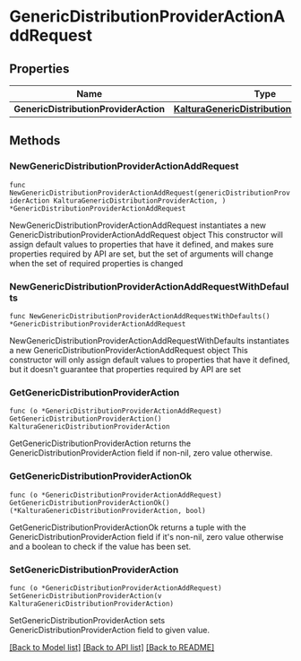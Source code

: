 # GenericDistributionProviderActionAddRequest

## Properties

Name | Type | Description | Notes
------------ | ------------- | ------------- | -------------
**GenericDistributionProviderAction** | [**KalturaGenericDistributionProviderAction**](KalturaGenericDistributionProviderAction.md) |  | 

## Methods

### NewGenericDistributionProviderActionAddRequest

`func NewGenericDistributionProviderActionAddRequest(genericDistributionProviderAction KalturaGenericDistributionProviderAction, ) *GenericDistributionProviderActionAddRequest`

NewGenericDistributionProviderActionAddRequest instantiates a new GenericDistributionProviderActionAddRequest object
This constructor will assign default values to properties that have it defined,
and makes sure properties required by API are set, but the set of arguments
will change when the set of required properties is changed

### NewGenericDistributionProviderActionAddRequestWithDefaults

`func NewGenericDistributionProviderActionAddRequestWithDefaults() *GenericDistributionProviderActionAddRequest`

NewGenericDistributionProviderActionAddRequestWithDefaults instantiates a new GenericDistributionProviderActionAddRequest object
This constructor will only assign default values to properties that have it defined,
but it doesn't guarantee that properties required by API are set

### GetGenericDistributionProviderAction

`func (o *GenericDistributionProviderActionAddRequest) GetGenericDistributionProviderAction() KalturaGenericDistributionProviderAction`

GetGenericDistributionProviderAction returns the GenericDistributionProviderAction field if non-nil, zero value otherwise.

### GetGenericDistributionProviderActionOk

`func (o *GenericDistributionProviderActionAddRequest) GetGenericDistributionProviderActionOk() (*KalturaGenericDistributionProviderAction, bool)`

GetGenericDistributionProviderActionOk returns a tuple with the GenericDistributionProviderAction field if it's non-nil, zero value otherwise
and a boolean to check if the value has been set.

### SetGenericDistributionProviderAction

`func (o *GenericDistributionProviderActionAddRequest) SetGenericDistributionProviderAction(v KalturaGenericDistributionProviderAction)`

SetGenericDistributionProviderAction sets GenericDistributionProviderAction field to given value.



[[Back to Model list]](../README.md#documentation-for-models) [[Back to API list]](../README.md#documentation-for-api-endpoints) [[Back to README]](../README.md)


